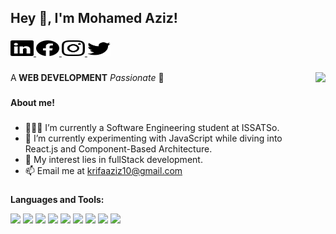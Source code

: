 <h2 align="left">Hey 👋, I'm Mohamed Aziz!</h2>

###

<div align="left">
    <a href="https://www.linkedin.com/in/krifa-aziz-87bb02295/" target="_blank">
    <img src="https://raw.githubusercontent.com/CLorant/readme-social-icons/main/medium/dark/linkedin.svg" width="37" height="25"   />
  </a>
    <a href="https://www.facebook.com/profile.php?id=100009200701106" target="_blank">
    <img src="https://raw.githubusercontent.com/CLorant/readme-social-icons/main/medium/dark/facebook.svg" width="37" height="25"   />
  </a>
    <a href="https://www.instagram.com/med_aziz_krifa/" target="_blank">
    <img src="https://raw.githubusercontent.com/CLorant/readme-social-icons/main/medium/dark/instagram.svg" width="37" height="25"   />
  </a>
    <a href="https://x.com/krifaaziz10" target="_blank">
    <img src="https://raw.githubusercontent.com/CLorant/readme-social-icons/main/medium/dark/twitter.svg" width="37" height="25"   />
  </a>
</div>

###
<img align="right" height="300" src="https://media0.giphy.com/media/v1.Y2lkPTc5MGI3NjExNWNteXdlMWk4aHpqbTJ5dHlpZ2Iyc2Z1dWh6NXZmc2hseXBwY2ozOSZlcD12MV9pbnRlcm5hbF9naWZfYnlfaWQmY3Q9Zw/qgQUggAC3Pfv687qPC/giphy.gif"  />
<p align="left">A<strong> WEB DEVELOPMENT</strong> <em>Passionate</em> 🚀</p>

###

<p><strong>About me!</strong></p>




###
<ul>
  <li>👨🏽‍💻 I’m currently a Software Engineering student at ISSATSo.</li>
  <li>🌱 I’m currently experimenting with JavaScript while diving into React.js and Component-Based Architecture.</li>
  <li>🤔 My interest lies in fullStack development.</li>
  <li>📫 Email me at <a href="mailto:krifaaziz10@gmail.com" >krifaaziz10@gmail.com</a></li>
</ul>


###

<p><strong>Languages and Tools:</strong></p>



<div align="left">
  <img src="https://skillicons.dev/icons?i=js"  height="25" />
  <img src="https://skillicons.dev/icons?i=typescript"  height="25" />
  <img src="https://skillicons.dev/icons?i=react"  height="25" />
  <img src="https://skillicons.dev/icons?i=nextjs"  height="25" />
  <img src="https://skillicons.dev/icons?i=bootstrap"  height="25" />
  <img src="https://skillicons.dev/icons?i=c"  height="25" />
  <img src="https://skillicons.dev/icons?i=cpp"  height="25" />
  <img src="https://skillicons.dev/icons?i=git"  height="25" />
  <img src="https://skillicons.dev/icons?i=java"  height="25" />
</div>

###
